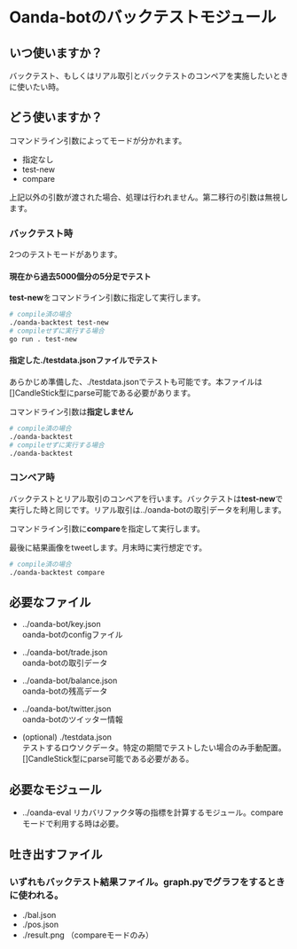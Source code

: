 # Oanda-botのバックテストモジュール

## いつ使いますか？

バックテスト、もしくはリアル取引とバックテストのコンペアを実施したいときに使いたい時。

## どう使いますか？

コマンドライン引数によってモードが分かれます。

- 指定なし
- test-new
- compare

上記以外の引数が渡された場合、処理は行われません。第二移行の引数は無視します。

### バックテスト時

2つのテストモードがあります。

#### 現在から過去5000個分の5分足でテスト

**test-new**をコマンドライン引数に指定して実行します。

```bash
# compile済の場合
./oanda-backtest test-new
# compileせずに実行する場合
go run . test-new
```

#### 指定した./testdata.jsonファイルでテスト

あらかじめ準備した、./testdata.jsonでテストも可能です。本ファイルは[]CandleStick型にparse可能である必要があります。

コマンドライン引数は**指定しません**

```bash
# compile済の場合
./oanda-backtest
# compileせずに実行する場合
./oanda-backtest
```

### コンペア時

バックテストとリアル取引のコンペアを行います。バックテストは**test-new**で
実行した時と同じです。リアル取引は../oanda-botの取引データを利用します。

コマンドライン引数に**compare**を指定して実行します。

最後に結果画像をtweetします。月末時に実行想定です。

```bash
# compile済の場合
./oanda-backtest compare
```

## 必要なファイル

- ../oanda-bot/key.json  
oanda-botのconfigファイル

- ../oanda-bot/trade.json  
oanda-botの取引データ

- ../oanda-bot/balance.json  
oanda-botの残高データ

- ../oanda-bot/twitter.json  
oanda-botのツイッター情報

- (optional) ./testdata.json  
テストするロウソクデータ。特定の期間でテストしたい場合のみ手動配置。
[]CandleStick型にparse可能である必要がある。

## 必要なモジュール

- ../oanda-eval
リカバリファクタ等の指標を計算するモジュール。compareモードで利用する時は必要。

## 吐き出すファイル

### いずれもバックテスト結果ファイル。graph.pyでグラフをするときに使われる。
- ./bal.json
- ./pos.json
- ./result.png （compareモードのみ）